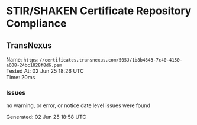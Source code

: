 # STIR/SHAKEN Certificate Repository Compliance

## TransNexus

Name: `https://certificates.transnexus.com/505J/1b8b4643-7c40-4150-a608-24bc1828f8d6.pem`\
Tested At: 02 Jun 25 18:26 UTC\
Time: 20ms

### Issues

no warning, or error, or notice date level issues were found

Generated: 02 Jun 25 18:58 UTC